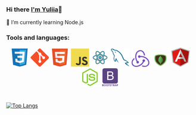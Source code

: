 ### Hi there [I'm Yuliia](https://www.linkedin.com/in/%D1%8E%D0%BB%D1%96%D1%8F-%D0%BE%D1%81%D0%B0%D0%B4%D1%87%D1%83%D0%BA-548694248/)👋

🌱 I’m currently learning Node.js

<!-- ![Anurag's GitHub stats](https://github-readme-stats.vercel.app/api?username=ylyanovikova&theme=vue&show_icons=true) -->

### Tools and languages:
<div id="header" align="center" margin-bottom="50px">
  <img src="https://github.com/ylyanovikova/ylyanovikova/blob/main/images/css.svg" width="50"/>
  <img src="https://github.com/ylyanovikova/ylyanovikova/blob/main/images/git.svg" width="50"/>
  <img src="https://github.com/ylyanovikova/ylyanovikova/blob/main/images/html.svg" width="50"/>
  <img src="https://github.com/ylyanovikova/ylyanovikova/blob/main/images/js.svg" width="50"/>
  <img src="https://github.com/ylyanovikova/ylyanovikova/blob/main/images/react.svg" width="50"/>
  <img src="https://github.com/ylyanovikova/ylyanovikova/blob/main/images/sql.svg" width="50"/>
  <img src="https://github.com/ylyanovikova/ylyanovikova/blob/main/images/redux.png" width="50"/>
  <img src="https://github.com/ylyanovikova/ylyanovikova/blob/main/images/mongoDB.png" width="50"/>
  <img src="https://github.com/ylyanovikova/ylyanovikova/blob/main/images/angular.png" width="50"/>
  <img src="https://github.com/ylyanovikova/ylyanovikova/blob/main/images/nodejs.svg" width="50"/>
  <img src="https://github.com/ylyanovikova/ylyanovikova/blob/main/images/bootstrap.svg" width="50"/>
</div>


#

[![Top Langs](https://github-readme-stats.vercel.app/api/top-langs/?username=ylyanovikova&layout=compact)](https://github.com/anuraghazra/github-readme-stats)
